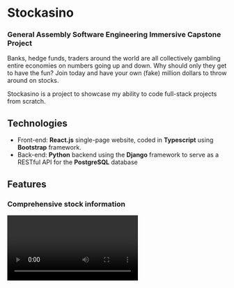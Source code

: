 # Stockasino

### General Assembly Software Engineering Immersive Capstone Project

Banks, hedge funds, traders around the world are all collectively gambling entire economies on numbers going up and down.
Why should only they get to have the fun?
Join today and have your own (fake) million dollars to throw around on stocks.

Stockasino is a project to showcase my ability to code full-stack projects from scratch.

## Technologies

- Front-end: **React.js** single-page website, coded in **Typescript** using **Bootstrap** framework.
- Back-end: **Python** backend using the **Django** framework to serve as a RESTful API for the **PostgreSQL** database

## Features

### Comprehensive stock information

<video src="https://raw.githubusercontent.com/t-s-w/stockasino/main/readmeassets/firefox_Tur4YyYD9N.mp4" autoplay loop>

News related to tickers, price history graphs, and summary statistics retrieved from Yahoo! Finance API.

### Buy and sell stocks in real time

![buysellstock](./readmeassets/buysellstock.png)

Fetch the current price from stocks from Yahoo! FInance and buy and sell stocks using fake currency.

### Watch your portfolio go up

A portfolio page shows comprehensive information regarding transaction histories.

### See how others are doing

Leaderboards with the top players from each month let you learn from others' investment strategies.

## Data Model

![datamodel](./readmeassets/datamodel.png)

- User: Django comes with a built-in authentication system with its own User model.
- Game: If users were allowed to play indefinitely, over time someone's score would get high enough that no one else can catch up. Stockasino addresses this problem by restricting progress to calendar months. A round for a user in a calendar month is called a Game.
  - The Game model in Django was customised to have three additional methods:
    - `update_balance` makes a Game retrieve all its related transactions and recalculate the current cash balance available to the player.
    - `get_holdings_of_one_stock` makes a Game retrieve all its transactions with regard to one ticker and groups them, then calculates the units of stock held by the player (after buys and sells) then calculates their total cost on a first-in-first-out basis.
    - `summarize_holdings` does the above for all stocks and returns a portfolio of the Game's current holdings along with the other Game details.
- Transaction: Buys and Sells are all stored in the database as transactions which keep track of the price of the stock captured at the time of transaction, along with the quantity bought/sold.

## React Component Hierarchy

![components](./readmeassets/componentdiagram.png)
